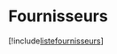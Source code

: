 # Fournisseurs

[!include[listefournisseurs](fournisseurs.listefournisseurs.autogen.md)]











































